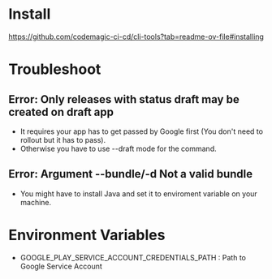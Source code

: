 # Install
https://github.com/codemagic-ci-cd/cli-tools?tab=readme-ov-file#installing

# Troubleshoot
## Error: Only releases with status draft may be created on draft app
- It requires your app has to get passed by Google first (You don't need to rollout but it has to pass).
- Otherwise you have to use --draft mode for the command.

## Error: Argument --bundle/-d Not a valid bundle
- You might have to install Java and set it to enviroment variable on your machine.

# Environment Variables
- GOOGLE_PLAY_SERVICE_ACCOUNT_CREDENTIALS_PATH : Path to Google Service Account